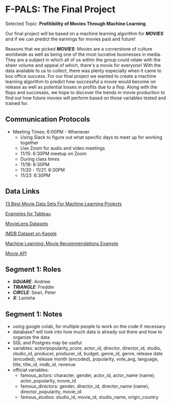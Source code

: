 # F-PALS: The Final Project
Selected Topic: __Profitibility of Movies Through Machine Learning__

Our final project will be based on a machine learning algorithm for __*MOVIES*__ and if we can predict the earnings for movies past and future!

Reasons that we picked __*MOVIES*__: Movies are a cornerstone of culture worldwide as well as being one of the most lucrative businesses in media. They are a subject in which all of us within the group could relate with the sheer volume and appeal of which, there's a movie for everyone! With the data available to us to collect, there was plenty especially when it came to box office success. For our final project we wanted to create a machine learning algorithm to predict how successful a movie would become on release as well as potential losses in profits due to a flop. 
Along with the flops and successes, we hope to discover the trends in movie production to find out how future movies will perform based on those variables tested and trained for.

## Communication Protocols
* Meeting Times: 6:00PM - Whenever
  * Using Slack to figure out what specific days to meet up for working together
  * Use Zoom for audio and video meetings
  * 11/15: 6:30PM meetup on Zoom
  * During class times
  * 11/18: 6:30PM
  * 11/20 - 11/21: 6:30PM
  * 11/23: 6:30PM

## Data Links
[13 Best Movie Data Sets For Machine Learning Projects](https://imerit.net/blog/13-best-movie-data-sets-for-machine-learning-projects-all-pbm/)

[Examples for Tableau](https://public.tableau.com/search/all/%23Movies)

[MovieLens Datasets](https://grouplens.org/datasets/movielens/)

[IMDB Dataset on Kaggle](https://www.kaggle.com/columbine/imdb-dataset-sentiment-analysis-in-csv-format?select=Valid.csv)

[Machine Learning: Movie Recommendations Example](https://data-flair.training/blogs/data-science-r-movie-recommendation/)

[Movie API](https://www.themoviedb.org/documentation/api)


## Segment 1: Roles
* __*SQUARE*__: Andrew
* __*TRIANGLE*__: Freddie
* __*CIRCLE*__: Sean, Peter
* __*X*__: Lanisha


## Segment 1: Notes
* using google colab, for multiple people to work on the code if necessary
* database? will look into how much data is already out there and how to organize the data
* SQL and Postgres may be useful
* variables: actor/popularity_score, actor_id, director, director_id, studio, studio_id, producer, producer_id, budget, genre_id, genre, release date (encoded), release month (encoded), popularity, vote_avg, language, title, title_id, imdb_id, revenue
* official variables: 
  * famous_actors: character, gender, actor_id, actor_name (name), actor_popularity, movie_id
  * famous_directors: gender, director_id, director_name (name), director_popularity, movie_id
  * famous_studios: studio_id, movie_id, studio_name, origin_country
